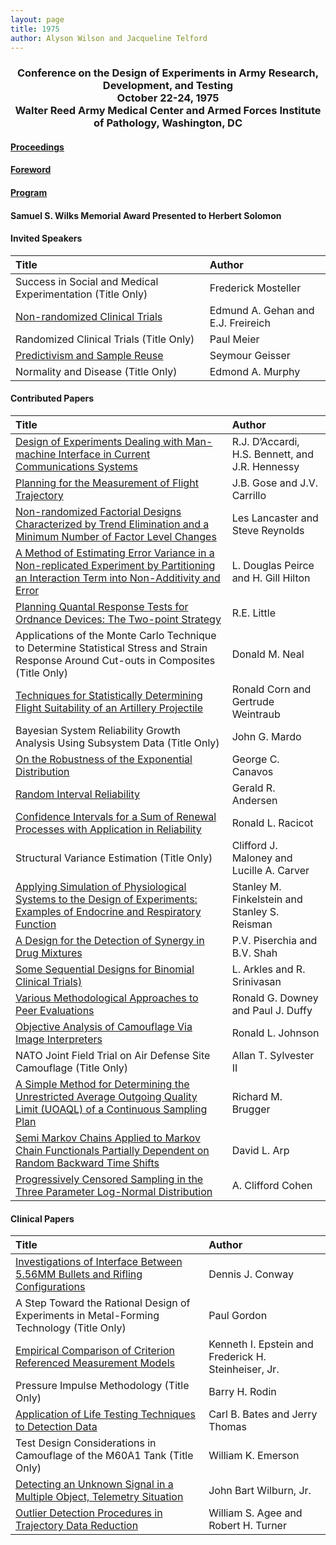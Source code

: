 ```yaml
---
layout: page
title: 1975
author: Alyson Wilson and Jacqueline Telford
---
```

<div align="center"><h3>Conference on the Design of Experiments in Army Research, Development, and Testing<br>
October 22-24, 1975<br>
Walter Reed Army Medical Center and Armed Forces Institute of Pathology, Washington, DC</h3></div>


#### [Proceedings](https://alysongwilson.github.io/ACAS/DOE3/DOE21.pdf#page=2)

#### [Foreword](https://alysongwilson.github.io/ACAS/DOE3/DOE21.pdf#page=4)

#### [Program](https://alysongwilson.github.io/ACAS/DOE3/DOE21.pdf#page=8)

#### Samuel S. Wilks Memorial Award Presented to Herbert Solomon


#### Invited Speakers

| Title | Author |
| :--- | :--- |
| Success in Social and Medical Experimentation (Title Only) | Frederick Mosteller |
| [Non-randomized Clinical Trials](https://alysongwilson.github.io/ACAS/DOE3/DOE21.pdf#page=56) | Edmund A. Gehan and E.J. Freireich |
| Randomized Clinical Trials (Title Only) | Paul Meier |
| [Predictivism and Sample Reuse](https://alysongwilson.github.io/ACAS/DOE21/DOE3.pdf#page=355) | Seymour Geisser |
| Normality and Disease (Title Only) | Edmond A. Murphy |


#### Contributed Papers

| Title | Author |
| :--- | :--- |
| [Design of Experiments Dealing with Man-machine Interface in Current Communications Systems](https://alysongwilson.github.io/ACAS/DOE3/DOE21.pdf#page=29) | R.J. D’Accardi, H.S. Bennett, and J.R. Hennessy |
| [Planning for the Measurement of Flight Trajectory](https://alysongwilson.github.io/ACAS/DOE3/DOE21.pdf#page=46) | J.B. Gose and J.V. Carrillo |
| [Non-randomized Factorial Designs Characterized by Trend Elimination and a Minimum Number of Factor Level Changes](https://alysongwilson.github.io/ACAS/DOE3/DOE21.pdf#page=88) | Les Lancaster and Steve Reynolds |
| [A Method of Estimating Error Variance in a Non-replicated Experiment by Partitioning an Interaction Term into Non-Additivity and Error](https://alysongwilson.github.io/ACAS/DOE3/DOE21.pdf#page=129) | L. Douglas Peirce and H. Gill Hilton |
| [Planning Quantal Response Tests for Ordnance Devices: The Two-point Strategy](https://alysongwilson.github.io/ACAS/DOE3/DOE21.pdf#page=163) | R.E. Little |
| Applications of the Monte Carlo Technique to Determine Statistical Stress and Strain Response Around Cut-outs in Composites (Title Only) | Donald M. Neal |
| [Techniques for Statistically Determining Flight Suitability of an Artillery Projectile](https://alysongwilson.github.io/ACAS/DOE3/DOE21.pdf#page=178) | Ronald Corn and Gertrude Weintraub |
| Bayesian System Reliability Growth Analysis Using Subsystem Data (Title Only) | John G. Mardo |
| [On the Robustness of the Exponential Distribution](https://alysongwilson.github.io/ACAS/DOE3/DOE21.pdf#page=255) | George C. Canavos |
| [Random Interval Reliability](https://alysongwilson.github.io/ACAS/DOE3/DOE21.pdf#page=261) | Gerald R. Andersen |
| [Confidence Intervals for a Sum of Renewal Processes with Application in Reliability](https://alysongwilson.github.io/ACAS/DOE3/DOE21.pdf#page=280) | Ronald L. Racicot |
| Structural Variance Estimation (Title Only) | Clifford J. Maloney and Lucille A. Carver |
| [Applying Simulation of Physiological Systems to the Design of Experiments: Examples of Endocrine and Respiratory Function](https://alysongwilson.github.io/ACAS/DOE3/DOE21.pdf#page=307) | Stanley M. Finkelstein and Stanley S. Reisman |
| [A Design for the Detection of Synergy in Drug Mixtures](https://alysongwilson.github.io/ACAS/DOE3/DOE21.pdf#page=330) | P.V. Piserchia and B.V. Shah |
| [Some Sequential Designs for Binomial Clinical Trials)](https://alysongwilson.github.io/ACAS/DOE3/DOE21.pdf#page=343) | L. Arkles and R. Srinivasan |
| [Various Methodological Approaches to Peer Evaluations](https://alysongwilson.github.io/ACAS/DOE3/DOE21.pdf#page=369) | Ronald G. Downey and Paul J. Duffy |
| [Objective Analysis of Camouflage Via Image Interpreters](https://alysongwilson.github.io/ACAS/DOE3/DOE21.pdf#page=400) | Ronald L. Johnson |
| NATO Joint Field Trial on Air Defense Site Camouflage (Title Only) | Allan T. Sylvester II |
| [A Simple Method for Determining the Unrestricted Average Outgoing Quality Limit (UOAQL) of a Continuous Sampling Plan](https://alysongwilson.github.io/ACAS/DOE3/DOE21.pdf#page=414) | Richard M. Brugger |
| [Semi Markov Chains Applied to Markov Chain Functionals Partially Dependent on Random Backward Time Shifts](https://alysongwilson.github.io/ACAS/DOE3/DOE21.pdf#page=422) | David L. Arp |
| [Progressively Censored Sampling in the Three Parameter Log-Normal Distribution](https://alysongwilson.github.io/ACAS/DOE3/DOE21.pdf#page=481) | A. Clifford Cohen |


#### Clinical Papers

| Title | Author |
| :--- | :--- |
| [Investigations of Interface Between 5.56MM Bullets and Rifling Configurations](https://alysongwilson.github.io/ACAS/DOE3/DOE21.pdf#page=17) | Dennis J. Conway |
| A Step Toward the Rational Design of Experiments in Metal-Forming Technology (Title Only) | Paul Gordon |
| [Empirical Comparison of Criterion Referenced Measurement Models](https://alysongwilson.github.io/ACAS/DOE3/DOE21.pdf#page=79) | Kenneth I. Epstein and Frederick H. Steinheiser, Jr. |
| Pressure Impulse Methodology (Title Only) | Barry H. Rodin |
| [Application of Life Testing Techniques to Detection Data](https://alysongwilson.github.io/ACAS/DOE3/DOE21.pdf#page=206) | Carl B. Bates and Jerry Thomas |
| Test Design Considerations in Camouflage of the M60A1 Tank (Title Only) | William K. Emerson |
| [Detecting an Unknown Signal in a Multiple Object, Telemetry Situation](https://alysongwilson.github.io/ACAS/DOE3/DOE21.pdf#page=290) | John Bart Wilburn, Jr. |
| [Outlier Detection Procedures in Trajectory Data Reduction](https://alysongwilson.github.io/ACAS/DOE3/DOE21.pdf#page=300) | William S. Agee and Robert H. Turner |
